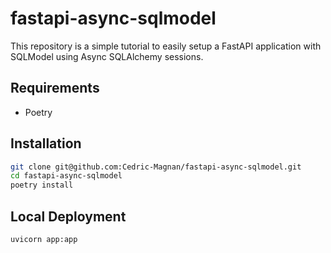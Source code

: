 # fastapi-async-sqlmodel

This repository is a simple tutorial to easily setup a FastAPI application with SQLModel using Async SQLAlchemy sessions.

## Requirements

- Poetry

## Installation

```sh
git clone git@github.com:Cedric-Magnan/fastapi-async-sqlmodel.git
cd fastapi-async-sqlmodel
poetry install
```

## Local Deployment

```sh
uvicorn app:app
```
